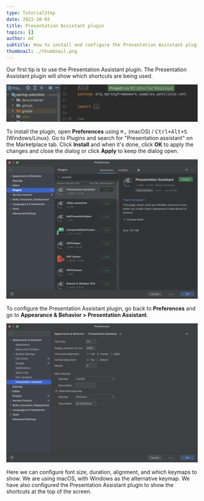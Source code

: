```yaml
---
type: TutorialStep
date: 2022-10-03
title: Presentation Assistant plugin
topics: []
author: md
subtitle: How to install and configure the Presentation Assistant plugin
thumbnail: ./thumbnail.png
---
```


Our first tip is to use the Presentation Assistant plugin. The Presentation Assistant plugin will show which shortcuts are being used.

![Presentation Assistant example](presentation-assistant-example.png)

To install the plugin, open **Preferences** using <kbd>⌘,</kbd> (macOS) / <kbd>Ctrl+Alt+S</kbd> (Windows/Linux). Go to Plugins and search for "Presentation assistant" on the Marketplace tab. Click **Install** and when it's done, click **OK** to apply the changes and close the dialog or click **Apply** to keep the dialog open.

![Install Presentation Assistant](presentation-assistant-install.png)

To configure the Presentation Assistant plugin, go back to **Preferences** and go to **Appearance & Behavior > Presentation Assistant**.

![Configure Presentation Assistant](presentation-assistant-config.png)

Here we can configure font size, duration, alignment, and which keymaps to show. We are using macOS, with Windows as the alternative keymap. We have also configured the Presentation Assistant plugin to show the shortcuts at the top of the screen.
